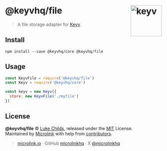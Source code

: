 # @keyvhq/file [<img width="100" align="right" src="https://keyvhq.js.org/media/logo-sunset.svg" alt="keyv">](https://github.com/microlinkhq/keyv/packages/file)

> A file storage adapter for [Keyv](https://github.com/microlinkhq/keyv).

## Install

```shell
npm install --save @keyvhq/core @keyvhq/file
```

## Usage

```js
const KeyvFile = require('@keyvhq/file')
const Keyv = require('@keyvhq/core')

const keyv = new Keyv({
  store: new KeyvFile('./myfile')
})
```

## License

**@keyvhq/file** © [Luke Childs](https://lukechilds.co), released under the [MIT](https://github.com/microlinkhq/keyvhq/blob/master/LICENSE.md) License.<br/>
Maintained by [Microlink](https://microlink.io) with help from [contributors](https://github.com/microlinkhq/keyvhq/contributors).

> [microlink.io](https://microlink.io) · GitHub [microlinkhq](https://github.com/microlinkhq) · X [@microlinkhq](https://x.com/microlinkhq)
